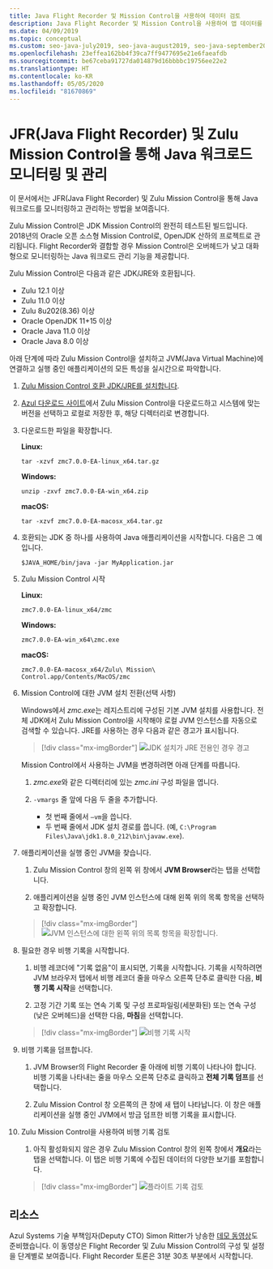 ```yaml
---
title: Java Flight Recorder 및 Mission Control을 사용하여 데이터 검토
description: Java Flight Recorder 및 Mission Control을 사용하여 앱 데이터를 수집하고 검토하기 위한 지침입니다.
ms.date: 04/09/2019
ms.topic: conceptual
ms.custom: seo-java-july2019, seo-java-august2019, seo-java-september2019
ms.openlocfilehash: 23effea162bb4f39ca7ff9477695e21e6faeafdb
ms.sourcegitcommit: be67ceba91727da014879d16bbbbc19756ee22e2
ms.translationtype: HT
ms.contentlocale: ko-KR
ms.lasthandoff: 05/05/2020
ms.locfileid: "81670869"
---
```

# <a name="monitor-and-manage-java-workloads-with-java-flight-recorder-jfr-and-zulu-mission-control"></a>JFR(Java Flight Recorder) 및 Zulu Mission Control을 통해 Java 워크로드 모니터링 및 관리

이 문서에서는 JFR(Java Flight Recorder) 및 Zulu Mission Control을 통해 Java 워크로드를 모니터링하고 관리하는 방법을 보여줍니다.

Zulu Mission Control은 JDK Mission Control의 완전히 테스트된 빌드입니다. 2018년의 Oracle 오픈 소스형 Mission Control로, OpenJDK 산하의 프로젝트로 관리됩니다. Flight Recorder와 결합할 경우 Mission Control은 오버헤드가 낮고 대화형으로 모니터링하는 Java 워크로드 관리 기능을 제공합니다.

Zulu Mission Control은 다음과 같은 JDK/JRE와 호환됩니다.

* Zulu 12.1 이상
* Zulu 11.0 이상
* Zulu 8u202(8.36) 이상
* Oracle OpenJDK 11+15 이상
* Oracle Java 11.0 이상
* Oracle Java 8.0 이상

아래 단계에 따라 Zulu Mission Control을 설치하고 JVM(Java Virtual Machine)에 연결하고 실행 중인 애플리케이션의 모든 특성을 실시간으로 파악합니다.

1. [Zulu Mission Control 호환 JDK/JRE를 설치합니다](java-jdk-install.md).

2. [Azul 다운로드 사이트](https://www.azul.com/products/zulu-mission-control/)에서 Zulu Mission Control을 다운로드하고 시스템에 맞는 버전을 선택하고 로컬로 저장한 후, 해당 디렉터리로 변경합니다.

3. 다운로드한 파일을 확장합니다.

    **Linux:**

    ```cli
    tar -xzvf zmc7.0.0-EA-linux_x64.tar.gz
    ```

    **Windows:**

    ```cli
    unzip -zxvf zmc7.0.0-EA-win_x64.zip
    ```

    **macOS:**

    ```cli
    tar -xzvf zmc7.0.0-EA-macosx_x64.tar.gz
    ```

4. 호환되는 JDK 중 하나를 사용하여 Java 애플리케이션을 시작합니다. 다음은 그 예입니다.

    ```cli
    $JAVA_HOME/bin/java -jar MyApplication.jar
    ```

5. Zulu Mission Control 시작

    **Linux:**

    ```cli
    zmc7.0.0-EA-linux_x64/zmc
    ```

    **Windows:**

    ```cli
    zmc7.0.0-EA-win_x64\zmc.exe
    ```

    **macOS:**

    ```cli
    zmc7.0.0-EA-macosx_x64/Zulu\ Mission\ Control.app/Contents/MacOS/zmc
    ```

6. Mission Control에 대한 JVM 설치 전환(선택 사항)

    Windows에서 *zmc.exe*는 레지스트리에 구성된 기본 JVM 설치를 사용합니다. 전체 JDK에서 Zulu Mission Control을 시작해야 로컬 JVM 인스턴스를 자동으로 검색할 수 있습니다. JRE를 사용하는 경우 다음과 같은 경고가 표시됩니다.

    > [!div class="mx-imgBorder"]
    ![JDK 설치가 JRE 전용인 경우 경고](media/jfr-jre-warning-message.png)

    Mission Control에서 사용하는 JVM을 변경하려면 아래 단계를 따릅니다.

    1. *zmc.exe*와 같은 디렉터리에 있는 *zmc.ini* 구성 파일을 엽니다.

    2. `-vmargs` 줄 앞에 다음 두 줄을 추가합니다.

        * 첫 번째 줄에서 `–vm`을 씁니다.
        * 두 번째 줄에서 JDK 설치 경로를 씁니다. (예, `C:\Program Files\Java\jdk1.8.0_212\bin\javaw.exe`).

7. 애플리케이션을 실행 중인 JVM을 찾습니다.

    1. Zulu Mission Control 창의 왼쪽 위 창에서 **JVM Browser**라는 탭을 선택합니다.

    2. 애플리케이션을 실행 중인 JVM 인스턴스에 대해 왼쪽 위의 목록 항목을 선택하고 확장합니다.

    > [!div class="mx-imgBorder"]
    ![JVM 인스턴스에 대한 왼쪽 위의 목록 항목을 확장합니다.](media/jfr-jvm-instance-dashboard.png)

8. 필요한 경우 비행 기록을 시작합니다.

    1. 비행 레코더에 "기록 없음"이 표시되면, 기록을 시작합니다. 기록을 시작하려면 JVM 브라우저 탭에서 비행 레코더 줄을 마우스 오른쪽 단추로 클릭한 다음, **비행 기록 시작**을 선택합니다.

    2. 고정 기간 기록 또는 연속 기록 및 구성 프로파일링(세분화된) 또는 연속 구성(낮은 오버헤드)을 선택한 다음, **마침**을 선택합니다.

    > [!div class="mx-imgBorder"]
    ![비행 기록 시작](media/jfr-start-flight-recording.png)

9. 비행 기록을 덤프합니다.

    1. JVM Browser의 Flight Recorder 줄 아래에 비행 기록이 나타나야 합니다. 비행 기록을 나타내는 줄을 마우스 오른쪽 단추로 클릭하고 **전체 기록 덤프**를 선택합니다.

    2. Zulu Mission Control 창 오른쪽의 큰 창에 새 탭이 나타납니다. 이 창은 애플리케이션을 실행 중인 JVM에서 방금 덤프한 비행 기록을 표시합니다.

10. Zulu Mission Control을 사용하여 비행 기록 검토
    1. 아직 활성화되지 않은 경우 Zulu Mission Control 창의 왼쪽 창에서 **개요**라는 탭을 선택합니다. 이 탭은 비행 기록에 수집된 데이터의 다양한 보기를 포함합니다.

    > [!div class="mx-imgBorder"]
    ![플라이트 기록 검토](media/jfr-zulu-mission-control-data.png)

## <a name="resources"></a>리소스

Azul Systems 기술 부책임자(Deputy CTO) Simon Ritter가 낭송한 [데모 동영상](https://www.azul.com/presentation/azul-webinar-open-source-flight-recorder-and-mission-control-managing-and-measuring-openjdk-8-performance/)도 준비했습니다. 이 동영상은 Flight Recorder 및 Zulu Mission Control의 구성 및 설정을 단계별로 보여줍니다. Flight Recorder 토론은 31분 30초 부분에서 시작합니다.
